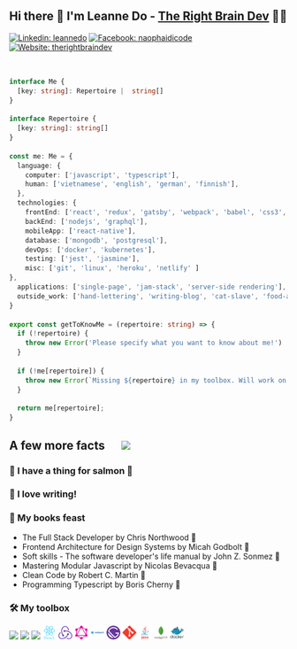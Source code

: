 ## Hi there 👋 I'm Leanne Do - [The Right Brain Dev](https://www.facebook.com/naophaidicode) 👩‍💻

[![Linkedin: leannedo](https://img.shields.io/badge/-@leanndo-0077B5?style=flat-square&labelColor=0077B5&logo=LinkedIn&link=https://www.linkedin.com/in/leanndo/)](https://www.linkedin.com/in/leanndo/)
[![Facebook: naophaidicode](https://img.shields.io/badge/-@naophaidicode-0077B5?style=social&labelColor=0077B5&logo=facebook&link=https://www.linkedin.com/in/leanndo/)](https://www.facebook.com/naophaidicode)
[![Website: therightbraindev](https://img.shields.io/badge/-therightbraindev-A5E5B0?style=flat-square&amp;labelColor=A5E5B0&amp;logo=gatsby&amp;link=https://leannedo.netlify.app/)](https://leannedo.netlify.app/)

<br>

```typescript
interface Me {
  [key: string]: Repertoire |  string[]
}

interface Repertoire {
  [key: string]: string[]
}

const me: Me = {
  language: {
    computer: ['javascript', 'typescript'],
    human: ['vietnamese', 'english', 'german', 'finnish'],
  },
  technologies: {
    frontEnd: ['react', 'redux', 'gatsby', 'webpack', 'babel', 'css3', 'bootstrap', 'html5'],
    backEnd: ['nodejs', 'graphql'],
    mobileApp: ['react-native'],
    database: ['mongodb', 'postgresql'],
    devOps: ['docker', 'kubernetes'],
    testing: ['jest', 'jasmine'],
    misc: ['git', 'linux', 'heroku', 'netlify' ]
},
  applications: ['single-page', 'jam-stack', 'server-side rendering'],
  outside_work: ['hand-lettering', 'writing-blog', 'cat-slave', 'food-addict'],
}

export const getToKnowMe = (repertoire: string) => {
  if (!repertoire) {
    throw new Error('Please specify what you want to know about me!')
  }

  if (!me[repertoire]) {
    throw new Error(`Missing ${repertoire} in my toolbox. Will work on that!`)
  }

  return me[repertoire];
}
```


<h2 style="display: flex; align-items: center;"> A few more facts <img src="https://media.giphy.com/media/bjE9JbNSckM0w/giphy.gif" width="80" style="margin-left: 30px"></h2> 

### 🍣 I have a thing for salmon 🤤

### 🤟 I love writing!

[comment]: <> (### 📝 My recent blogs)

### 📖 My books feast
- The Full Stack Developer by Chris Northwood 🥢
- Frontend Architecture for Design Systems by Micah Godbolt 🥢
- Soft skills - The software developer's life manual by John Z. Sonmez 🥢
- Mastering Modular Javascript by Nicolas Bevacqua 🍲
- Clean Code by Robert C. Martin 🍲
- Programming Typescript by Boris Cherny 🍲

### 🛠️ My toolbox

<a href="#" alt="javascript"><code><img height="25" src="https://github.com/blackcater/blackcater/raw/master/images/logo-javascript.svg"></code></a>
<a href="#" alt="typescript"><code><img height="25" src="https://github.com/blackcater/blackcater/raw/master/images/logo-typescript.svg"></code></a>
<a href="#" alt="nodejs"><code><img height="25" src="https://github.com/blackcater/blackcater/raw/master/images/logo-nodejs.svg"></code></a>
<a href="#" alt="nodejs"><code><img height="25" src="https://raw.githubusercontent.com/leannedo/leannedo/main/images/react.svg"></code></a>
<a href="#" alt="nodejs"><code><img height="25" src="https://raw.githubusercontent.com/leannedo/leannedo/main/images/redux.svg"></code></a>
<a href="#" alt="nodejs"><code><img height="25" src="https://raw.githubusercontent.com/leannedo/leannedo/main/images/graphql.svg"></code></a>
<a href="#" alt="nodejs"><code><img height="25" src="https://raw.githubusercontent.com/leannedo/leannedo/main/images/webpack.svg"></code></a>
<a href="#" alt="nodejs"><code><img height="25" src="https://raw.githubusercontent.com/leannedo/leannedo/main/images/gatsbyjs.svg"></code></a>
<a href="#" alt="nodejs"><code><img height="25" src="https://raw.githubusercontent.com/leannedo/leannedo/main/images/git.svg"></code></a>
<a href="#" alt="nodejs"><code><img height="25" src="https://raw.githubusercontent.com/leannedo/leannedo/main/images/java.svg"></code></a>
<a href="#" alt="nodejs"><code><img height="25" src="https://raw.githubusercontent.com/leannedo/leannedo/main/images/mongodb.svg"></code></a>
<a href="#" alt="nodejs"><code><img height="25" src="https://raw.githubusercontent.com/leannedo/leannedo/main/images/docker.svg"></code></a>






